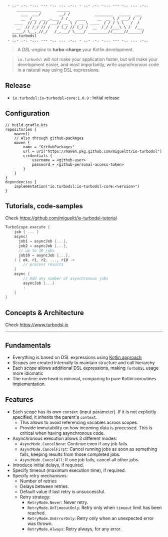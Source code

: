 ```text
 - ..- .-. -... --- -.. ... .-.. - ..- .-. -... --- -.. ... .-..
     ___________       ______
       ___  ___/        __/ /           ________   _____  ___
       __  /__  __ _,___ / /_   ____     __  __ \ / ___/ /  /
    ____  // / / // ___// __ \ / __ \ ____  / / / \ \   /  /
     __  // /_/ // /   / (_/ // (_/ /  __  /_/ /___\ \ /  /___
   _____/ \__,_//_/   /_,___/ \____/ _________//_____//______/
   io.turbodsl
 - ..- .-. -... --- -.. ... .-.. - ..- .-. -... --- -.. ... .-..
```
> A _DSL-engine_ to **turbo-charge** your Kotlin development.

> `io.turbodsl` will not make your application faster, but will make your development easier,
> and most importantly, write asynchronous code in a natural way using DSL expressions.

## Release
- `io.turbodsl:io-turbodsl-core:1.0.0` : Initial release

## Configuration
```
// build.gradle.kts
repositories {
    maven()
    // Also through github-packages
    maven {
        name = "GitHubPackages"
        url = uri("https://maven.pkg.github.com/migueltt/io-turbodsl")
        credentials {
            username = <github-user>
            password = <github-personal-access-token>
        }
    }
}
dependencies {
    implementation("io.turbodsl:io-turbodsl-core:<version>")
}
```

## Tutorials, code-samples
Check https://github.com/migueltt/io-turbodsl-tutorial
```kotlin
TurboScope.execute {
    job { ... }
    async(
      job1 = asyncJob {...},
      job2 = asyncJob {...},
      // up to 10 jobs
      job10 = asyncJob {...},
    ) { ok, r1, r2, ..., r10 ->
        // process results
    }
    async {
        // Add any number of asynchronous jobs
        asyncJob {...}
        :
    }
}
```
## Concepts & Architecture
Check https://www.turbodsl.io

---

## Fundamentals
- Everything is based on DSL expressions using [Kotlin approach](https://kotlinlang.org/docs/type-safe-builders.html)
- _Scopes_ are created internally to maintain structure and call hierarchy
- Each _scope_ allows additional DSL expressions, making `TurboDSL` usage more idiomatic
- The runtime overhead is minimal, comparing to pure Kotlin coroutines implementation.

## Features
- Each scope has its own `context` (input parameter). If it is not explicitly specified, it inherits the parent's `context`.
  - This allows to avoid referencing variables across scopes.
  - Provide immutability on how incoming data is processed. This is critical when having asynchronous code.
- Asynchronous execution allows 3 different modes:
    - `AsyncMode.CancelNone`: Continue even if any job fails.
    - `AsyncMode.CancelFirst`: Cancel running jobs as soon as something fails, keeping results from those completed jobs.
    - `AsyncMode.CancelAll`: If one job fails, cancel all other jobs.
- Introduce initial delays, if required.
- Specify timeout (maximum execution time), if required.
- Specify retry mechanisms:
  - Number of retries
  - Delays between retries.
  - Default value if last retry is unsuccessful.
  - Retry strategy:
    - `RetryMode.Never`: Never retry.
    - `RetryMode.OnTimeoutOnly`: Retry only when `timeout` limit has been reached.
    - `RetryMode.OnErrorOnly`: Retry only when an unexpected error was thrown.
    - `RetryMode.Always`: Retry always, for any error.

